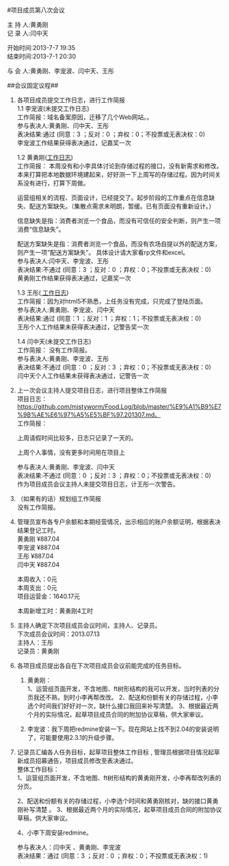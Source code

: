 #项目成员第八次会议

主 持 人:黄勇刚  
记 录 人:闫中天  

开始时间:2013-7-7 19:35  
结束时间:2013-7-1 20:30  

与 会 人:黄勇刚、李宠波、闫中天、王彤  

##会议固定议程##
1. 各项目成员提交工作日志，进行工作简报  
    1.1 李宠波(未提交工作日志)  
  	工作简报：域名备案原因，迁移了几个Web网站。。  
 		参与表决人:黄勇刚、闫中天、王彤  
		表决结果:通过 (同意：3 ；反对：0 ；弃权：0；不投票或无表决权：0)  
		李宠波工作结果获得表决通过，记嘉奖一次  

	1.2 黄勇刚(<a href="https://github.com/mistyworm/Food.Log/blob/master/%E9%BB%84%E5%8B%87%E5%88%9A.201307.md">工作日志</a>)  
		工作简报： 本周没有和小李具体讨论到存储过程的接口，没有新需求和修改。
    本来打算把本地数据环境建起来，好好测一下上周写的存储过程。因为时间关系没有进行，打算下周做。
  
    运营组相关的流程、页面设计，已经提交了。起步阶段的工作重点在信息缺失、配送方案缺失。（集散点需求未明朗，暂缓。已有页面没有重新设计。）

    信息缺失是指：消费者浏览一个食品，而没有可信任的安全判断，则产生一项消费“信息缺失”。

    配送方案缺失是指：消费者浏览一个食品，而没有农场自提以外的配送方案，则产生一项“配送方案缺失”。
    具体设计请大家看rp文件和excel。  
		参与表决人:闫中天、李宠波、王彤  
		表决结果:不通过 (同意：3 ；反对：0 ；弃权：0；不投票或无表决权：0)  
		黄勇刚工作结果获得表决通过，记嘉奖一次  

	1.3 王彤(<a href="https://github.com/mistyworm/Food.Log/blob/master/%E7%8E%8B%E5%BD%A4.201307.md"> 
	工作日志</a>)  
		工作简报：因为对html5不熟悉，上任务没有完成，只完成了登陆页面。  
		参与表决人:黄勇刚、李宠波、闫中天  
		表决结果:通过 (同意：1 ；反对：1 ；弃权：1；不投票或无表决权：0)  
		王彤个人工作结果未获得表决通过，记警告奖一次  

	1.4 闫中天(未提交工作日志)  
		工作简报： 没有工作简报。  
		参与表决人:黄勇刚、李宠波、王彤  
		表决结果:不通过 (同意：0 ；反对：3 ；弃权：0；不投票或无表决权：0)  
		闫中天个人工作结果未获得表决通过，记警告一次  

2. 上一次会议主持人提交项目日志，进行项目整体工作简报  
    项目日志：https://github.com/mistyworm/Food.Log/blob/master/%E9%A1%B9%E7%9B%AE%E6%97%A5%E5%BF%97.201307.md。  
	工作简报：

    上周请假时间比较多，日志只记录了一天的。

    上周个人事情，没有更多时间用在项目上
  
	参与表决人:黄勇刚、李宠波、闫中天  
	表决结果:不通过 (同意：0 ；反对：3 ；弃权：0；不投票或无表决权：0)  
	作为项目成员会议主持人未提交项目日志，计王彤一次警告。  

3. （如果有的话）规划组工作简报  
	没有工作简报。  

4. 管理员宣布各专户余额和本期经营情况，出示相应的账户余额证明，根据表决结果登记工时。  
    黄勇刚 ¥887.04  
    李宠波 ¥887.04  
    王彤 ¥887.04  
    闫中天 ¥887.04  

    本周收入：0元  
    本周支出：0元  
    项目运营金：1640.17元  

	本周新增工时：黄勇刚4工时  

5. 主持人确定下次项目成员会议时间，主持人、记录员。  
	下次成员会议时间：2013.07.13  
	主持人：王彤  
	记录员：黄勇刚  

6. 各项目成员提出各自在下次项目成员会议前能完成的任务目标。  
	1. 黄勇刚：  
	    1、运营组页面开发，不含地图、ft树形结构的我可以开发，当时列表的分页我还不熟，到时小李再帮改改。
        2、配送和份额有关的存储过程，小李选个时间我们好好对一次，缺什么接口我回来补写清楚。
        3、根据最近两个月的实际情况，起草项目成员合同的附加协议草稿，供大家审议。
  
	2. 李宠波：我下周把redmine安装一下。现在网站上找不到2.04的安装说明了，可能要使用2.3.1的升级步骤。  

7. 记录员汇编各人任务目标，起草项目整体工作目标 , 管理员根据项目情况起草新成员招募通告，项目成员修改至表决通过。  
    整体工作目标：  
    1、运营组页面开发，不含地图、ft树形结构的黄勇刚开发，小李再帮改列表的分页。

    2、配送和份额有关的存储过程，小李选个时间和黄勇刚核对，缺的接口黄勇刚补写清楚
。
    3、根据最近两个月的实际情况，起草项目成员合同的附加协议草稿，供大家审议。

    4、小李下周安装redmine。
 

    参与表决人：闫中天 、黄勇刚、李宠波  
	表决结果：通过  (同意：3 ；反对：0 ；弃权：0；不投票或无表决权：1)  
